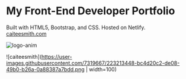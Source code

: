 # My Front-End Developer Portfolio
Built with HTML5, Bootstrap, and CSS. Hosted on Netlify.<br>
[caiteesmith.com](caiteesmith.com)

![logo-anim](https://user-images.githubusercontent.com/7319667/223213704-dfd189d9-fbca-4e4b-91e6-8612abe6c69f.svg)

![caiteesmith](https://user-images.githubusercontent.com/7319667/223213448-bc4d20c2-de08-49b0-b26a-0a88387a7bdd.png | width=100)
